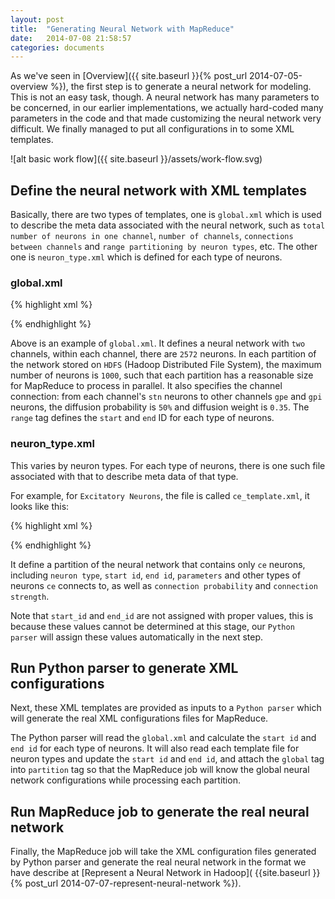 ```yaml
---
layout: post
title:  "Generating Neural Network with MapReduce"
date:   2014-07-08 21:58:57
categories: documents
---
```


As we've seen in [Overview]({{ site.baseurl }}{% post_url 2014-07-05-overview %}), 
the first step is to generate a neural network for modeling. This is
not an easy task, though. A neural network has many parameters to be
concerned, in our earlier implementations, we actually hard-coded many
parameters in the code and that made customizing the neural network
very difficult. We finally managed to put all configurations in to
some XML templates. 

![alt basic work flow]({{ site.baseurl }}/assets/work-flow.svg)

## Define the neural network with XML templates

Basically, there are two types of templates, one is `global.xml` which
is used to describe the meta data associated with the neural network,
such as `total number of neurons in one channel`, `number of
channels`, `connections between channels` and `range partitioning by
neuron types`, etc. The other one is `neuron_type.xml` which is
defined for each type of neurons.

### global.xml

{% highlight xml %}
<!-- total number of neurons, number of channels, maximum number of -->
<!-- neurons in each partition -->
<global total="2572" channel="2" unit="1000">
  <!-- how channels are connected -->
  <channel_connection from="stn" diffuse_prob="0.5" diffuse_weight="0.35">
    <to type="gpe"></to>
    <to type="gpi"></to>
  </channel_connection>

  <!-- range partitioning of channel 1 -->
  <range type="ce" start="1" end="800" />
  <range type="ci" start="801" end="1000" />
  <range type="tc" start="1001" end="1011" />
  <range type="stn" start="1012" end="1031" />
  <range type="strd1" start="1032" end="1989" />
  <range type="strd2" start="1990" end="2468" />
  <range type="gpe" start="2469" end="2528" />
  <range type="gpi" start="2529" end="2572" />
</global>
{% endhighlight %}

Above is an example of `global.xml`. It defines a neural network with
`two` channels, within each channel, there are `2572` neurons. In each
partition of the network stored on `HDFS` (Hadoop Distributed File
System), the maximum number of neurons is `1000`, such that each
partition has a reasonable size for MapReduce to process in
parallel. It also specifies the channel connection: from each
channel's `stn` neurons to other channels `gpe` and `gpi` neurons, the
diffusion probability is `50%` and diffusion weight is `0.35`. The
`range` tag defines the `start` and `end` ID for each type of neurons.

### neuron_type.xml

This varies by neuron types. For each type of neurons, there is one
such file associated with that to describe meta data of that type.

For example, for `Excitatory Neurons`, the file is called
`ce_template.xml`, it looks like this:

{% highlight xml %}
<!-- A partition of the neural network, the partition contains "ce" -->
<!-- neurons -->
<partition>
  <!-- Description of the neurons inside the partition -->
  <!-- start_id and end_id will be filled by Python parser -->
  <neuron type="ce" start_id="xxx" end_id="yyy" potential="65">
    <!-- a = factor1 + factor2 * random_number(0~1) -->
    <parameter name="a" factor1="0.02" factor2="0" />
    <!-- b = factor1 - factor2 * random_number(0~1) -->
    <parameter name="b" factor1="0.2" factor2="0" />
    <!-- c = factor1 + factor2 * random_number(0~1)^2 -->
    <parameter name="c" factor1="-65" factor2="15" />
    <!-- d = factor1 - factor2 * random_number(0~1)^2 -->
    <parameter name="d" factor1="8" factor2="6" />
  </neuron>

  <connection>
    <!-- Describes types of neurons "ce" connects to, these are
	 outgoing connection -->
    <to type="ce" probability="1" strength="0.5" />
    <to type="ci" probability="1" strength="0.5" />
    <to type="stn" probability="0.25" strength="0.25" />
    <to type="strd1" probability="0.5" strength="0.2" />
    <to type="strd2" probability="0.5" strength="0.2" />
  </connection>

</partition>
{% endhighlight %}

It define a partition of the neural network that contains only `ce`
neurons, including `neuron type`, `start id`, `end id`, `parameters`
and other types of neurons `ce` connects to, as well as `connection
probability` and `connection strength`.

Note that `start_id` and `end_id` are not assigned with proper values,
this is because these values cannot be determined at this stage, our
`Python parser` will assign these values automatically in the next step.

## Run Python parser to generate XML configurations

Next, these XML templates are provided as inputs to a `Python parser`
which will generate the real XML configurations files for MapReduce.

The Python parser will read the `global.xml` and calculate the
`start id` and `end id` for each type of neurons. It will also read
each template file for neuron types and update the `start id` and `end
id`, and attach the `global` tag into `partition` tag so that the
MapReduce job will know the global neural network configurations while
processing each partition.

## Run MapReduce job to generate the real neural network

Finally, the MapReduce job will take the XML configuration files
generated by Python parser and generate the real neural network in the
format we have describe at [Represent a Neural Network in Hadoop](
{{site.baseurl }}{% post_url 2014-07-07-represent-neural-network %}).

